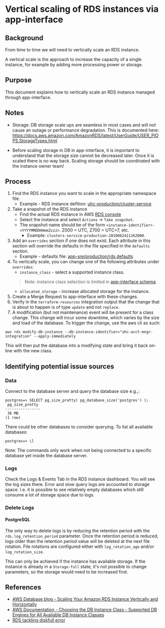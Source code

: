 # Vertical scaling of RDS instances via app-interface

## Background

From time to time we will need to vertically scale an RDS instance.

A vertical scale is the approach to increase the capacity of a single instance, for example by adding more processing power or storage.

## Purpose

This document explains how to vertically scale an RDS instance managed through app-interface.

## Notes

* Storage: DB storage scale ups are seamless in most cases and will not cause an outage or performance degradation. This is documented here: https://docs.aws.amazon.com/AmazonRDS/latest/UserGuide/USER_PIOPS.StorageTypes.html

* Before scaling storage in DB in app-interface, it is important to understand that the storage size cannot be decreased later. Once it is scaled there is no way back. Scaling storage should be coordinated with the instance owner team!

## Process

1. Find the RDS instance you want to scale in the appropriate namespace file.
    * Example - RDS instance defition: [uhc-production/cluster-service](/data/services/ocm/namespaces/uhc-production.yml#L56)
2. Take a snapshot of the RDS instance
    * Find the actual RDS instance in AWS [RDS console](https://console.aws.amazon.com/rds/home?region=us-east-1#databases:)
    * Select the instance and select `Actions` -> `Take snapshot`.
    * The snapshot name should be of the form `<instance-identifier>-<YYYYMMDDHHmmZzzz>`.  Z000 = UTC, Z700 = UTC+7, etc.
        * Example: `clusters-service-production-201906241126Z000`.
3. Add an `overrides` section if one does not exist. Each attribute in this section will override the defaults in the file specified in the `defaults` section.
    * Example - defaults file: [app-sre/production/rds defaults](/resources/terraform/resources/app-sre/production/rds-1.yml)
4. To vertically scale, you can change one of the following attributes under `overrides`:
    * `instance_class` - select a supported instance class.
    > Note: instance class selection is limited in [app-interface schema](https://github.com/app-sre/qontract-schemas/blob/7780755424781d8b88839d2c37e32ccb45fc52da/schemas/openshift/terraform-resource-1.yml#L198-L221).
    * `allocated_storage` - increase allocated storage for the instance.
5. Create a Merge Request to app-interface with these changes.
6. Verify in the `terraform-resources` integration output that the change that is about to happen is of type `update` and not `replace`.
7. A modification (but not maintenance) event will be present for a class change. This change will incur some downtime, which varies by the size and load of the database. To trigger the change, use the aws cli as such:
```
aws rds modify-db-instance --db-instance-identifier="uhc-acct-mngr-integration" --apply-immediately
```

This will then put the database into a modifying state and bring it back on-line with the new class.

## Identifying potential issue sources

### Data

Connect to the database server and query the database size e.g.,:

```
postgres=> SELECT pg_size_pretty( pg_database_size('postgres') );
 pg_size_pretty
----------------
 36 MB
(1 row)
```

There could be other databases to consider querying. To list all available databases:

```
postgres=> \l
```

Note: The commands only work when not being connected to a specific database yet inside the database server.

### Logs

Check the Logs & Events Tab in the RDS instance dashboard. You will see the log sizes there.
Error and slow query logs are accounted to storage space. I.e. it is possible to see relatively
empty databases which still consume a lot of storage space due to logs.

### Delete Logs

#### PostgreSQL

The only way to delete logs is by reducing the retention period with the `rds.log_retention_period` parameter.
Once the retention period is reduced, logs older than the retention period value will be deleted at the next
file rotation. File rotations are configured either with `log_rotation_age` and/or `log_rotation_size`.

This can only be achieved if the instance has available storage. If the instance is already in a `Storage-full`
state, it's not possible to change parameters, so the storage would need to be increased first.

## References

* [AWS Database blog - Scaling Your Amazon RDS Instance Vertically and Horizontally](https://aws.amazon.com/blogs/database/scaling-your-amazon-rds-instance-vertically-and-horizontally/)
* [AWS Documentation - Choosing the DB Instance Class - Supported DB Engines for All Available DB Instance Classes](https://docs.aws.amazon.com/AmazonRDS/latest/UserGuide/Concepts.DBInstanceClass.html#Concepts.DBInstanceClass.Support)
* [RDS tackling diskfull error](https://aws.amazon.com/premiumsupport/knowledge-center/diskfull-error-rds-postgresql/)
